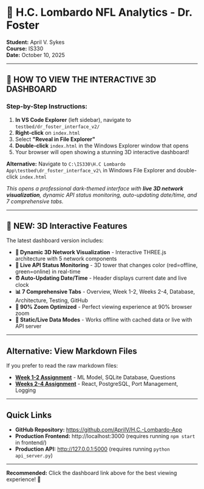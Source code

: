 # 🏈 H.C. Lombardo NFL Analytics - Dr. Foster

**Student:** April V. Sykes  
**Course:** IS330  
**Date:** October 10, 2025

---

## 🎯 **HOW TO VIEW THE INTERACTIVE 3D DASHBOARD**

### **Step-by-Step Instructions:**

1. **In VS Code Explorer** (left sidebar), navigate to `testbed/dr_foster_interface_v2/`
2. **Right-click** on `index.html`
3. Select **"Reveal in File Explorer"**
4. **Double-click** `index.html` in the Windows Explorer window that opens
5. Your browser will open showing a stunning 3D interactive dashboard!

**Alternative:** Navigate to `C:\IS330\H.C Lombardo App\testbed\dr_foster_interface_v2\` in Windows File Explorer and double-click `index.html`

*This opens a professional dark-themed interface with **live 3D network visualization**, dynamic API status monitoring, auto-updating date/time, and 7 comprehensive tabs.*

---

## 🌟 **NEW: 3D Interactive Features**

The latest dashboard version includes:

- **🎨 Dynamic 3D Network Visualization** - Interactive THREE.js architecture with 5 network components
- **📡 Live API Status Monitoring** - 3D tower that changes color (red=offline, green=online) in real-time
- **⏰ Auto-Updating Date/Time** - Header displays current date and live clock
- **📊 7 Comprehensive Tabs** - Overview, Week 1-2, Weeks 2-4, Database, Architecture, Testing, GitHub
- **🎯 90% Zoom Optimized** - Perfect viewing experience at 90% browser zoom
- **🔄 Static/Live Data Modes** - Works offline with cached data or live with API server

---

## Alternative: View Markdown Files

If you prefer to read the raw markdown files:

- **[Week 1-2 Assignment](week1-2.md)** - ML Model, SQLite Database, Questions
- **[Weeks 2-4 Assignment](weeks2-4.md)** - React, PostgreSQL, Port Management, Logging

---

## Quick Links

- **GitHub Repository:** https://github.com/AprilV/H.C.-Lombardo-App
- **Production Frontend:** http://localhost:3000 (requires running `npm start` in frontend/)
- **Production API:** http://127.0.0.1:5000 (requires running `python api_server.py`)

---

**Recommended:** Click the dashboard link above for the best viewing experience! 🚀

